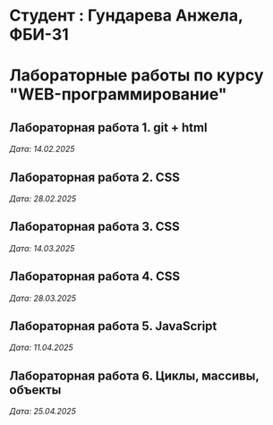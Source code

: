 # Студент : Гундарева Анжела, ФБИ-31

# Лабораторные работы по курсу "WEB-программирование"

## Лабораторная работа 1. git + html

*Дата: 14.02.2025*

## Лабораторная работа 2. CSS
*Дата: 28.02.2025*

## Лабораторная работа 3. CSS

*Дата: 14.03.2025*

## Лабораторная работа 4. CSS

*Дата: 28.03.2025*

 ## Лабораторная работа 5. JavaScript 
 *Дата: 11.04.2025*

 ## Лабораторная работа 6. Циклы, массивы, объекты

*Дата: 25.04.2025*
